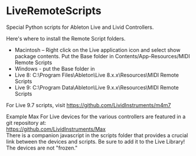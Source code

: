LiveRemoteScripts
=================

Special Python scripts for Ableton Live and Livid Controllers.

Here's where to install the Remote Script folders.<br> 
+ Macintosh – Right click on the Live application icon and select show package contents. Put the Base folder in Contents/App-Resources/MIDI Remote Scripts
+ Windows - put the Base folder in 
 + Live 8: C:\Program Files\Ableton\Live 8.x.x\Resources\MIDI Remote Scripts
 + Live 9: C:\Program Data\Ableton\Live 9.x.x\Resources\MIDI Remote Scripts
          
For Live 9.7 scripts, visit 
https://github.com/LividInstruments/m4m7

Example Max For Live devices for the various controllers are featured in a git repository at:<br>
https://github.com/LividInstruments/Max<br>
There is a companion javascript in the scripts folder that provides a crucial link between the devices and scripts. Be sure to add it to the Live Library! The devices are not "frozen."

